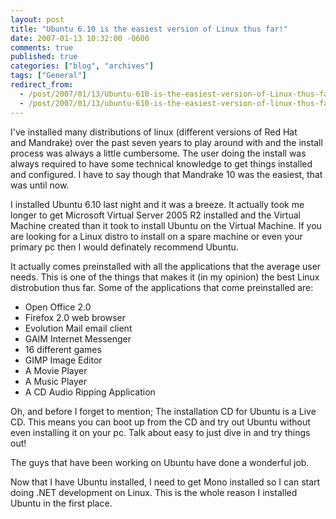 ```yaml
---
layout: post
title: "Ubuntu 6.10 is the easiest version of Linux thus far!"
date: 2007-01-13 10:32:00 -0600
comments: true
published: true
categories: ["blog", "archives"]
tags: ["General"]
redirect_from: 
  - /post/2007/01/13/Ubuntu-610-is-the-easiest-version-of-Linux-thus-far!
  - /post/2007/01/13/ubuntu-610-is-the-easiest-version-of-linux-thus-far!
---
```

<!-- more -->
<P>I've installed many distributions of linux (different versions of Red Hat and&nbsp;Mandrake)&nbsp;over the past seven years to play around with and the install process was always a little cumbersome. The user doing the install was always required to have some technical knowledge to get things installed and configured. I have to say though that Mandrake 10 was the easiest, that was until now.</P>
<P>I installed Ubuntu 6.10 last night and it was a breeze. It actually took me longer to get Microsoft Virtual Server 2005 R2 installed and the Virtual Machine created than it took to install Ubuntu on the Virtual Machine. If you are looking for a Linux distro to install on a spare machine or even your primary pc then I would definately recommend Ubuntu.</P>
<P>It actually comes preinstalled with all the applications that the average user needs. This is one of the things that makes it (in my opinion) the best Linux distrobution thus far. Some of the applications that come preinstalled are:</P>
<UL>
<LI>Open Office 2.0</LI>
<LI>Firefox 2.0 web browser</LI>
<LI>Evolution Mail email client</LI>
<LI>GAIM Internet Messenger</LI>
<LI>16 different games</LI>
<LI>GIMP Image Editor</LI>
<LI>A Movie Player</LI>
<LI>A Music Player</LI>
<LI>A CD Audio Ripping Application</LI></UL>
<P>Oh, and before I forget to mention; The installation CD for Ubuntu is a Live CD. This means you can boot up from the CD and try out Ubuntu without even installing it on your pc. Talk about easy to just dive in and try things out!</P>
<P>The guys that have been working on Ubuntu have done a wonderful job.</P>
<P>Now that I have Ubuntu installed, I need to get Mono installed so I can start doing .NET development on Linux. This is the whole reason I installed Ubuntu in the first place.</P>
